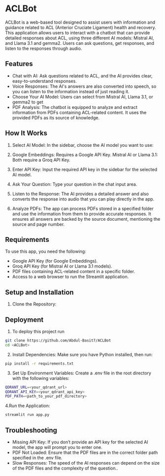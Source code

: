 
# ACLBot

ACLBot is a web-based tool designed to assist users with information and guidance related to ACL (Anterior Cruciate Ligament) health and recovery. This application allows users to interact with a chatbot that can provide detailed responses about ACL, using three different AI models: Mistral AI, and Llama 3.1 and gemma2. Users can ask questions, get responses, and listen to the responses through audio.

## Features

- Chat with AI: Ask questions related to ACL, and the AI provides clear, easy-to-understand responses.
- Voice Responses: The AI's answers are also converted into speech, so you can listen to the information instead of just reading it.
- Choose Your AI Model: Users can select from Mistral AI, Llama 3.1, or gemma2 to get
- PDF Analysis: The chatbot is equipped to analyze and extract information from PDFs containing ACL-related content. It uses the provided PDFs as its source of knowledge.


## How It Works
1. Select AI Model: In the sidebar, choose the AI model you want to use:
2. Google Embeddings: Requires a Google API Key.
Mistral AI or Llama 3.1: Both require a Groq API Key.

3. Enter API Key: Input the required API key in the sidebar for the selected AI model.
4. Ask Your Question: Type your question in the chat input area.
5. Listen to the Response: The AI provides a detailed answer and also converts the response into audio that you can play directly in the app.
6. Analyze PDFs: The app can process PDFs stored in a specified folder and use the information from them to provide accurate responses. It ensures all answers are backed by the source document, mentioning the source and page number.
## Requirements

To use this app, you need the following:

- Google API Key (for Google Embeddings).
- Groq API Key (for Mistral AI or Llama 3.1 models).
- PDF files containing ACL-related content in a specific folder.
- Access to a web browser to run the Streamlit application.
## Setup and Installation

1. Clone the Repository:
## Deployment

1. To deploy this project run


```bash
git clone https://github.com/Abdul-Basit7/ACLBot
cd <ACLBot>

```

2. Install Dependencies: Make sure you have Python installed, then run:

```bash
pip install -r requirements.txt
 ```

3. Set Up Environment Variables: Create a .env file in the root directory with the following variables:
```bash
QDRANT_URL=<your_qdrant_url>
QDRANT_API_KEY=<your_qdrant_api_key>
PDF_PATH=<path_to_your_pdf_directory>

```
4.Run the Application:
```bash
streamlit run app.py

```
## Troubleshooting


- Missing API Key: If you don’t provide an API key for the selected AI model, the app will prompt you to enter one.
- PDF Not Loaded: Ensure that the PDF files are in the correct folder path specified in the .env file.
- Slow Responses: The speed of the AI responses can depend on the size of the PDF files and the complexity of the question..

